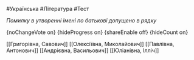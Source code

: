 #Українська #Література #Тест

*Помилку в утворенні імені по батькові допущено в рядку*

{noChangeVote on}
{hideProgress on}
{shareEnable off}
{hideCount on}

[[Григорівна, Савович]]
[[Олексіївна, Миколайович]]
[[Павлівна, Антонович]]
[[Андрієвна, Васильович]]
[[Юліанівна, Ілліч]]
